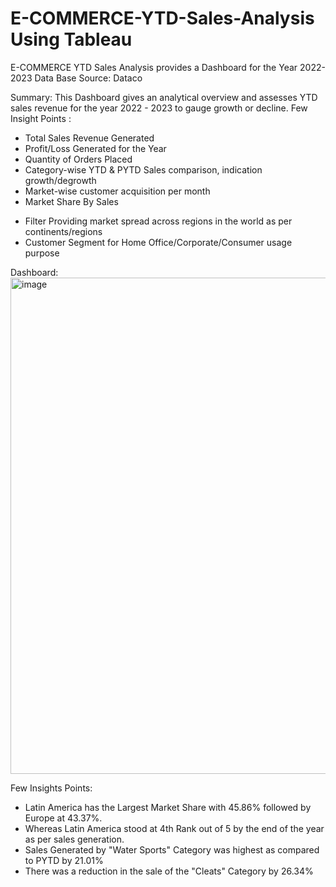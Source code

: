 # E-COMMERCE-YTD-Sales-Analysis Using Tableau
E-COMMERCE YTD Sales Analysis provides a Dashboard for the Year 2022-2023
Data Base Source: Dataco 

Summary:
This Dashboard gives an analytical overview and assesses YTD sales revenue for the year 2022 - 2023 to gauge growth or decline.
Few Insight Points :
- Total Sales Revenue Generated
- Profit/Loss Generated for the Year
- Quantity of Orders Placed
- Category-wise YTD & PYTD Sales comparison, indication growth/degrowth
- Market-wise customer acquisition per month
- Market Share By Sales

* Filter Providing market spread across regions in the world as per continents/regions
* Customer Segment for Home Office/Corporate/Consumer usage purpose

Dashboard:
<img width="794" alt="image" src="https://github.com/shristisahoo/E-COMMERCE-YTD-Sales-Analysis/assets/77921182/cc6e2399-7505-4d85-88d1-3e4f9eaf1ee2">


Few Insights Points:
- Latin America has the Largest Market Share with 45.86% followed by Europe at 43.37%.
- Whereas Latin America stood at 4th Rank out of 5 by the end of the year as per sales generation.
- Sales Generated by "Water Sports" Category was highest as compared to PYTD by 21.01%
- There was a reduction in the sale of the "Cleats" Category by 26.34%

